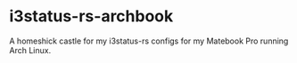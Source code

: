 # i3status-rs-archbook

A homeshick castle for my i3status-rs configs for my Matebook Pro running Arch Linux.
